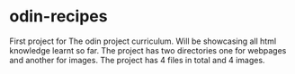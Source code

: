 # odin-recipes
First project for The odin project curriculum.
Will be showcasing all html knowledge learnt so far.
The project has two directories one for webpages and another for images.
The project has 4 files in total and 4 images.
